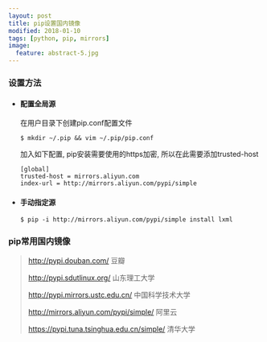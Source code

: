 ```yaml
---
layout: post
title: pip设置国内镜像
modified: 2018-01-10
tags: [python, pip, mirrors]
image:
  feature: abstract-5.jpg
---
```


### 设置方法

- #### 配置全局源

    在用户目录下创建pip.conf配置文件
    ```console
    $ mkdir ~/.pip && vim ~/.pip/pip.conf
    ```
    
    加入如下配置, pip安装需要使用的https加密, 所以在此需要添加trusted-host

    ```
    [global]
    trusted-host = mirrors.aliyun.com
    index-url = http://mirrors.aliyun.com/pypi/simple
    ```

- #### 手动指定源

    ```console
    $ pip -i http://mirrors.aliyun.com/pypi/simple install lxml
    ```

### pip常用国内镜像

> http://pypi.douban.com/ 豆瓣
>
> http://pypi.sdutlinux.org/ 山东理工大学
>
> http://pypi.mirrors.ustc.edu.cn/ 中国科学技术大学
>
> http://mirrors.aliyun.com/pypi/simple/ 阿里云
>
> https://pypi.tuna.tsinghua.edu.cn/simple/ 清华大学
